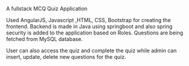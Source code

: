 A fullstack MCQ Quiz Application

Used AngularJS, Javascript ,HTML, CSS, Bootstrap for creating the frontend.
Backend is made in Java using springboot and also spring security is added to the application based on Roles.
Questions are being fetched from MySQL database.

User can also access the quiz and complete the quiz while admin can insert, update, delete new questions for the quiz.
